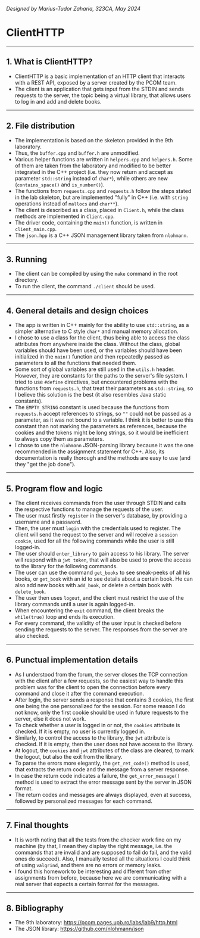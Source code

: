 *Designed by Marius-Tudor Zaharia, 323CA, May 2024*

# ClientHTTP

---

## 1. What is ClientHTTP?
* ClientHTTP is a basic implementation of an HTTP client that interacts with a
REST API, exposed by a server created by the PCOM team.
* The client is an application that gets input from the STDIN and sends
requests to the server, the topic being a virtual library, that allows users
to log in and add and delete books.

---

## 2. File distribution
* The implementation is based on the skeleton provided in the 9th laboratory.
* Thus, the `buffer.cpp` and `buffer.h` are unmodified.
* Various helper functions are written in `helpers.cpp` and `helpers.h`. Some
of them are taken from the laboratory and modified to be better integrated in
the C++ project (i.e. they now return and accept as parameter `std::string`
instead of `char*`), while others are new (`contains_space()` and
`is_number()`).
* The functions from `requests.cpp` and `requests.h` follow the steps stated
in the lab skeleton, but are implemented "fully" in C++ (i.e. with `string`
operations instead of `mallocs` and `char**`).
* The client is described as a class, placed in `Client.h`, while the class
methods are implemented in `Client.cpp`.
* The driver code, containing the `main()` function, is written in
`client_main.cpp`.
* The `json.hpp` is a C++ JSON management library taken from `nlohmann`.

---

## 3. Running
* The client can be compiled by using the `make` command in the root directory.
* To run the client, the command `./client` should be used.

---

## 4. General details and design choices
* The app is written in C++ mainly for the ability to use `std::string`, as a
simpler alternative to C style `char*` and manual memory allocation.
* I chose to use a class for the client, thus being able to access the class
attributes from anywhere inside the class. Without the class, global variables
should have been used, or the variables should have been initialized in the
`main()` function and then repeatedly passed as parameters to all the
functions that needed them.
* Some sort of global variables are still used in the `utils.h` header.
However, they are constants for the paths to the server's file system. I tried
to use `#define` directives, but encountered problems with the functions from
`requests.h`, that treat their parameters as `std::string`, so I believe this
solution is the best (it also resembles Java static constants).
* The `EMPTY_STRING` constant is used because the functions from `requests.h`
accept references to strings, so `""` could not be passed as a parameter, as it
was not bound to a variable. I think it is better to use this constant than
not marking the parameters as references, because the cookies and the tokens
might be long strings, so it would be inefficient to always copy them as
parameters.
* I chose to use the `nlohmann` JSON-parsing library because it was the one
recommended in the assignment statement for C++. Also, its documentation is
really thorough and the methods are easy to use (and they "get the job done").

---

## 5. Program flow and logic
* The client receives commands from the user through STDIN and calls the
respective functions to manage the requests of the user.
* The user must firstly `register` in the server's database, by providing a
username and a password.
* Then, the user must `login` with the credentials used to register. The client
will send the request to the server and will receive a `session cookie`, used
for all the following commands while the user is still logged-in.
* The user should `enter_library` to gain access to his library. The server
will respond with a `jwt token`, that will also be used to prove the access to
the library for the following commands.
* The user can use the command `get_books` to see sneak-peeks of all his books,
or `get_book` with an id to see details about a certain book. He can also add
new books with `add_book`, or delete a certain book with `delete_book`.
* The user then uses `logout`, and the client must restrict the use of the
library commands until a user is again logged-in.
* When encountering the `exit` command, the client breaks the `while(true)`
loop and ends its execution.
* For every command, the validity of the user input is checked before sending
the requests to the server. The responses from the server are also checked.

---

## 6. Punctual implementation details
* As I understood from the forum, the server closes the TCP connection with the
client after a few requests, so the easiest way to handle this problem was for
the client to open the connection before every command and close it after the
command execution.
* After login, the server sends a response that contains 3 cookies, the first
one being the one personalized for the session. For some reason I do not know,
only the first cookie should be used in future requests to the server, else  it
does not work.
* To check whether a user is logged in or not, the `cookies` attribute is
checked. If it is empty, no user is currently logged in.
* Similarly, to control the access to the library, the `jwt` attribute is
checked. If it is empty, then the user does not have access to the library.
* At logout, the `cookies` and `jwt` attributes of the class are cleared, to
mark the logout, but also the exit from the library.
* To parse the errors more elegantly, the `get_ret_code()` method is used, that
extracts the return code and the message from a server response.
* In case the return code indicates a failure, the `get_error_message()`
method is used to extract the error message sent by the server in JSON format.
* The return codes and messages are always displayed, even at success, followed
by personalized messages for each command.

---

## 7. Final thoughts
* It is worth noting that all the tests from the checker work fine on my
machine (by that, I mean they display the right message, i.e. the commands that
are invalid and are supposed to fail do fail, and the valid ones do succeed).
Also, I manually tested all the situations I could think of using `valgrind`,
and there are no errors or memory leaks.
* I found this homework to be interesting and different from other assignments
from before, because here we are communicating with a real server that expects
a certain format for the messages.

---

## 8. Bibliography
* The 9th laboratory: https://pcom.pages.upb.ro/labs/lab9/http.html
* The JSON library: https://github.com/nlohmann/json
